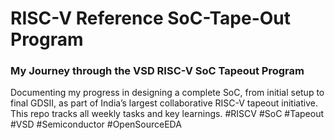 # RISC-V Reference SoC-Tape-Out Program
### My Journey through the VSD RISC-V SoC Tapeout Program 
Documenting my progress in designing a complete SoC, from initial setup to final GDSII, 
as part of India’s largest collaborative RISC-V tapeout initiative. 
This repo tracks all weekly tasks and key learnings. 
#RISCV #SoC #Tapeout #VSD #Semiconductor #OpenSourceEDA

